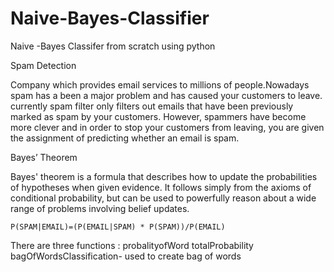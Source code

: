 # Naive-Bayes-Classifier

Naive -Bayes Classifer from scratch using python

Spam Detection

Company which provides email services to millions of people.Nowadays spam has a been a major problem and has caused your customers to leave. currently spam filter only filters out emails that have been previously marked as spam by your customers. However, spammers have become more clever and in order to stop your customers from leaving, you are given the assignment of predicting whether an email is spam.


Bayes’ Theorem

Bayes' theorem is a formula that describes how to update the probabilities of hypotheses when given evidence. It follows simply from the axioms of conditional probability, but can be used to powerfully reason about a wide range of problems involving belief updates.


    P(SPAM|EMAIL)=(P(EMAIL|SPAM) * P(SPAM))/P(EMAIL)

There are three functions :
         probalityofWord
         totalProbability
         bagOfWordsClassification- used to create bag of words
